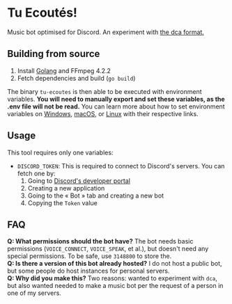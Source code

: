 # Tu Ecoutés!
Music bot optimised for Discord. An experiment with [the dca format.](https://github.com/bwmarrin/dca)

## Building from source
1. Install [Golang](https://golang.org/dl) and FFmpeg 4.2.2
2. Fetch dependencies and build (`go build`)

The binary `tu-ecoutes` is then able to be executed with environment variables. **You will need to manually export and set these variables, as the .env file will not be read.** You can learn more about how to set environment variables on [Windows](https://docs.microsoft.com/powershell/module/microsoft.powershell.core/about/about_environment_variables), [macOS](https://support.apple.com/guide/terminal/apd382cc5fa-4f58-4449-b20a-41c53c006f8f), or [Linux](https://www.redhat.com/sysadmin/linux-environment-variables) with their respective links.

## Usage
This tool requires only one variables:
- `DISCORD_TOKEN`: This is required to connect to Discord's servers. You can fetch one by:
  1. Going to [Discord's developer portal](https://discord.com/developers)
  2. Creating a new application
  3. Going to the « Bot » tab and creating a new bot
  4. Copying the `Token` value

## FAQ
**Q: What permissions should the bot have?** The bot needs basic permissions (`VOICE_CONNECT`, `VOICE_SPEAK`, et al.), but doesn't need any special permissions. To be safe, use `3148800` to store the. <br/>
**Q: Is there a version of this bot already hosted?** I do not host a public bot, but some people do host instances for personal servers.<br/>
**Q: Why did you make this?** Two reasons: wanted to experiment with `dca`, but also wanted needed to make a music bot per the request of a person in one of my servers.

